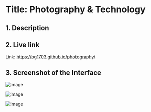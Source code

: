 
# **Title: Photography & Technology**

## **1. Description**


## **2. Live link**
Link: https://bg1703.github.io/photography/


## **3. Screenshot of the Interface**

![image](https://user-images.githubusercontent.com/76088075/208220013-82730590-4664-45d5-bc3f-80c73ecca616.png)



![image](https://user-images.githubusercontent.com/76088075/208220023-eccfd29d-990d-4bc4-8121-902de515312e.png)



![image](https://user-images.githubusercontent.com/76088075/208220035-88fb719a-fd26-4f50-aeb2-af4caa47b8df.png)
